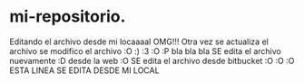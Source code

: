 # mi-repositorio.

Editando el archivo desde mi locaaaal OMG!!!
Otra vez se actualiza el archivo
se modifico el archivo :O
:)
:3
:O
:P
bla bla bla
SE edita el archivo nuevamente :D desde la web :O
SE edita el archivo desde bitbucket :O :O :O
ESTA LINEA SE EDITA DESDE MI LOCAL
